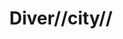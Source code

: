 ---
pid: llp414
title: Diver//city//
location_transcription: center city
coordinates: "[-75.152114876534, 39.951477311589]"
zipcode: '19120'
gen_neighborhood: North Philadelphia
neighborhood: Logan,Olney
outside_phl: 
age: '13'
age_range: 13-19
instagram: 
image_file_name: llp_414.jpg
proposal_transcription: |-
  a statue where blacks, whites, arabs, hispanics, indians, and asians each represent a letter spelling Philly

  Philly
topic: Inclusivity,Race Ethnicity
topic_summary: 0, 0, 0
type: Sculpture Statue
keywords_other: diversity
credit: Aeham Mohamad
image_labels: 
twitter: 
facebook: 
permalink: "/monuments/llp414/"
layout: item-page
---